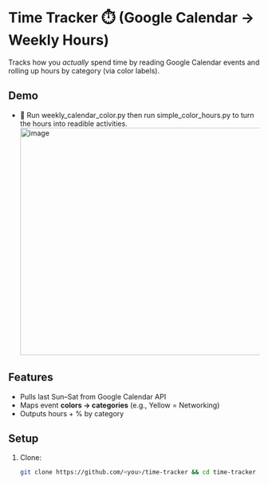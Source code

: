 # Time Tracker ⏱️ (Google Calendar → Weekly Hours)

Tracks how you *actually* spend time by reading Google Calendar events and rolling up hours by category (via color labels).

## Demo
- 🎥 Run weekly_calendar_color.py then run simple_color_hours.py to turn the hours into readible activities.
      <img width="642" height="456" alt="image" src="https://github.com/user-attachments/assets/8c835709-b8d6-431b-81b6-b8be68b85f49" />



## Features
- Pulls last Sun–Sat from Google Calendar API
- Maps event **colors → categories** (e.g., Yellow = Networking)
- Outputs hours + % by category

## Setup
1. Clone:
   ```bash
   git clone https://github.com/<you>/time-tracker && cd time-tracker
